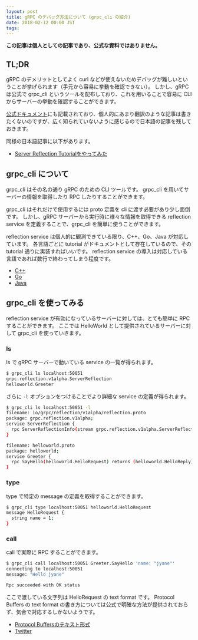 ```yaml
---
layout: post
title: gRPC のデバッグ方法について (grpc_cli の紹介)
date: 2018-02-12 00:00 JST
tags:
---
```


**この記事は個人としての記事であり、公式な資料ではありません。**

## TL;DR
gRPC のデメリットとしてよく curl などが使えないためデバッグが難しいということが挙げられます（手元から容易に挙動を確認できない）。
しかし、gRPC は公式で grpc_cli というツールを配布しており、これを用いることで容易に CLI からサーバーの挙動を確認することができます。

[公式ドキュメント](https://github.com/grpc/grpc/blob/v1.9.1/doc/command_line_tool.md)にも記載されており、個人的にあまり翻訳のような記事は書きたくないのですが、広く知られていないように感じるので日本語の記事を残しておきます。

同様の日本語記事に以下があります。
- [Server Reflection Tutorialをやってみた](https://budougumi0617.github.io/2018/01/04/server-reflection-tutorial/)

## grpc_cli について

grpc_cli はその名の通り gRPC のための CLI ツールです。
grpc_cli を用いてサーバーの情報を取得したり RPC したりすることができます。

grpc_cli はそれだけで使用するには proto 定義を cli に渡す必要があり少し面倒です。
しかし、gRPC サーバーから実行時に様々な情報を取得できる reflection service を定義することで、grpc_cli を簡単に使うことができます。

reflection service は個人的に観測できている限り、C++、Go、Java が対応しています。
各言語ごとに tutorial がドキュメントとして存在しているので、その tutorial 通りに実装すればいいです。
reflection service の導入は対応している言語であれば数行で終わってしまう程度です。

- [C++](https://github.com/grpc/grpc/blob/v1.9.1/doc/server_reflection_tutorial.md)
- [Go](https://github.com/grpc/grpc-go/blob/v1.9.2/Documentation/server-reflection-tutorial.md)
- [Java](https://github.com/grpc/grpc-java/blob/v1.9.1/documentation/server-reflection-tutorial.md)


## grpc_cli を使ってみる

reflection service が有効になっているサーバーに対しては、とても簡単に RPC することができます。
ここでは HelloWorld として提供されているサーバーに対して grpc_cli を使っていきます。

### ls
ls で gRPC サーバーで動いている service の一覧が得られます。

``` sh
$ grpc_cli ls localhost:50051
grpc.reflection.v1alpha.ServerReflection
helloworld.Greeter
```

さらに `-l` オプションをつけることでより詳細な service の定義が得られます。

``` sh
$ grpc_cli ls localhost:50051 -l
filename: io/grpc/reflection/v1alpha/reflection.proto
package: grpc.reflection.v1alpha;
service ServerReflection {
  rpc ServerReflectionInfo(stream grpc.reflection.v1alpha.ServerReflectionRequest) returns (stream grpc.reflection.v1alpha.ServerReflectionResponse) {}
}

filename: helloworld.proto
package: helloworld;
service Greeter {
  rpc SayHello(helloworld.HelloRequest) returns (helloworld.HelloReply) {}
}
```

### type

type で特定の message の定義を取得することができます。

``` sh
$ grpc_cli type localhost:50051 helloworld.HelloRequest
message HelloRequest {
  string name = 1;
}
```

### call

call で実際に RPC することができます。


``` sh
$ grpc_cli call localhost:50051 Greeter.SayHello 'name: "jyane"'
connecting to localhost:50051
message: "Hello jyane"

Rpc succeeded with OK status
```

ここで渡している文字列は HelloRequest の text format です。
Protocol Buffers の text format の書き方については公式で明確な方法が提供されておらず、気合で対応するしかないようです。

- [Protocol Buffersのテキスト形式](https://qiita.com/yugui/items/678a7abd86906270b5c2)
- [Twitter](https://twitter.com/_jyane/status/962660370212052993)
